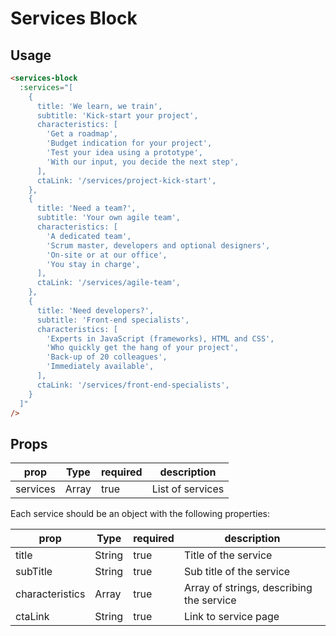 # Services Block

## Usage

```html
<services-block
  :services="[
    {
      title: 'We learn, we train',
      subtitle: 'Kick-start your project',
      characteristics: [
        'Get a roadmap',
        'Budget indication for your project',
        'Test your idea using a prototype',
        'With our input, you decide the next step',
      ],
      ctaLink: '/services/project-kick-start',
    },
    {
      title: 'Need a team?',
      subtitle: 'Your own agile team',
      characteristics: [
        'A dedicated team',
        'Scrum master, developers and optional designers',
        'On-site or at our office',
        'You stay in charge',
      ],
      ctaLink: '/services/agile-team',
    },
    {
      title: 'Need developers?',
      subtitle: 'Front-end specialists',
      characteristics: [
        'Experts in JavaScript (frameworks), HTML and CSS',
        'Who quickly get the hang of your project',
        'Back-up of 20 colleagues',
        'Immediately available',
      ],
      ctaLink: '/services/front-end-specialists',
    }
  ]"
/>
```

## Props

| prop | Type | required | description |
| --- | --- | --- | --- |
| services | Array | true | List of services |

Each service should be an object with the following properties:

| prop | Type | required | description |
| --- | --- | --- | --- |
| title | String | true | Title of the service |
| subTitle | String | true | Sub title of the service |
| characteristics | Array | true | Array of strings, describing the service |
| ctaLink | String | true | Link to service page |
